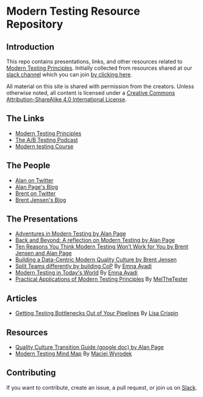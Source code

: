 # Modern Testing Resource Repository

## Introduction

This repo contains presentations, links, and other resources related to [Modern Testing Principles](http://http://moderntesting.org/).  Initially collected from resources shared at our [slack channel](https://oneofthethree.slack.com/) which you can join [by clicking here](https://join.slack.com/t/oneofthethree/shared_invite/enQtMzQ4NDAxNjE1OTg2LTExMzQwMmQ2NTBlYzcwYWI4Mjg3NjhmYThlYjdhZmIzZGNmM2MyMGNhNjExMGIwMmE2ODI2YjZmYzU2MmQ4NGQ).


All material on this site is shared with permission from the creators.  Unless otherwise noted, all content is licensed under a [Creative Commons Attribution-ShareAlike 4.0 International License](https://creativecommons.org/licenses/by-sa/4.0/).

## The Links

- [Modern Testing Principles](http://http://moderntesting.org/)
- [The A/B Testing Podcast](https://www.angryweasel.com/ABTesting/)
- [Modern testing Course](https://www.ministryoftesting.com/dojo/lessons/modern-testing-principles)

## The People

- [Alan on Twitter](https://twitter.com/alanpage?lang=en)
- [Alan Page's Blog](https://angryweasel.com/blog/)
- [Brent on Twitter](https://twitter.com/BrentMJensen)
- [Brent Jensen's Blog](https://testastic.wordpress.com/)

## The Presentations

- [Adventures in Modern Testing by Alan Page](https://www.youtube.com/watch?v=7IAkkpI5YhA)
- [Back and Beyond: A reflection on Modern Testing by Alan Page](https://vimeo.com/372252456)
- [Ten Reasons You Think Modern Testing Won’t Work for You by Brent Jensen and Alan Page](https://www.youtube.com/watch?&v=heU3xHqWecE)
- [Building a Data-Centric Modern Quality Culture by Brent Jensen](https://www.youtube.com/watch?v=7Q87RqN_FcM)
- [Split Teams differently by building CoP](https://speakerdeck.com/eayedi/split-teams-differently-by-building-cop) By [Emna Ayadi](https://twitter.com/emna__ayadi)
- [Modern Testing in Today's World](https://github.com/moderntesting/resources/blob/master/presentations/Modern_Testing_In_Today_World_Final_Version.pptx) By  [Emna Ayadi](https://twitter.com/emna__ayadi)
- [Practical Applications of Modern Testing Principles](https://github.com/MelTheTester/practical_application_of_mtp) By [MelTheTester](https://github.com/MelTheTester)

## Articles
- [Getting Testing Bottlenecks Out of Your Pipelines](https://devops.com/get-testing-bottlenecks-out-of-your-pipelines/) By [Lisa Crispin](https://lisacrispin.com/)


## Resources

- [Quality Culture Transition Guide (google doc) by Alan Page](https://docs.google.com/spreadsheets/d/1kan20hYsdbvk7HW4si-X6Ve1fLtCeTI2H_PjiniKsxY/edit?usp=sharing)
- [Modern Testing Mind Map](https://github.com/mwyrodek/ModernTestingMindMap) By [Maciej Wyrodek](https://github.com/mwyrodek)

## Contributing

If you want to contribute, create an issue, a pull request, or join us on [Slack](https://oneofthethree.slack.com/).
